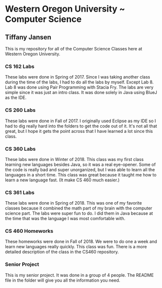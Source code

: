 # Western Oregon University ~ Computer Science
## Tiffany Jansen
This is my repository for all of the Computer Science Classes here at Western Oregon University. 

### CS 162 Labs
These labs were done in Spring of 2017. Since I was taking another class during the time of the labs, I had to do all the labs by myself. Except Lab 8. Lab 8 was done using Pair Programming with Stacia Fry. The labs are very simple since it was just an intro class. It was done solely in Java using BlueJ as the IDE. 

### CS 260 Labs
These labs were done in Fall of 2017. I originally used Eclipse as my IDE so I had to dig really hard into the folders to get the code out of it. It's not all that great, but I hope it gets the point across that I have learned a lot since this class.

### CS 360 Labs
These labs were done in Winter of 2018. This class was my first class learning new languages besides Java, so it was a real eye-opener. Some of the code is really bad and super unorganized, but I was able to learn all the languages in a short time. This class was great because it taught me how to learn a new language fast. (It make CS 460 much easier.)

### CS 361 Labs
These labs were done in Spring of 2018. This was one of my favorite classes because it combined the math part of my brain with the computer science part. The labs were super fun to do. I did them in Java because at the time that was the language I was most comfortable with.

### CS 460 Homeworks
These homeworks were done in Fall of 2018. We were to do one a week and learn new languages really quickly. This class was fun. There is a more detailed description of the class in the CS460 repository. 

### Senior Project
This is my senior project. It was done in a group of 4 people. The README file in the folder will give you all the information you need. 